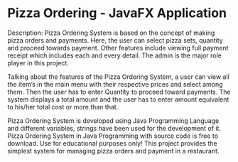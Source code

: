 # Pizza Ordering - JavaFX Application

Description: 
Pizza Ordering System is based on the concept of making pizza orders and payments. Here, the user can select pizza sets, quantity and proceed towards payment. Other features include viewing full payment receipt which includes each and every detail. The admin is the major role player in this project.

Talking about the features of the Pizza Ordering System, a user can view all the item’s in the main menu with their respective prices and select among them. Then the user has to enter Quantity to proceed toward payments. The system displays a total amount and the user has to enter amount equivalent to his/her total cost or more than that.

Pizza Ordering System is developed using Java Programming Language and different variables, strings have been used for the development of it. Pizza Ordering System in Java Programming with source code is free to download. Use for educational purposes only! This project provides the simplest system for managing pizza orders and payment in a restaurant.

